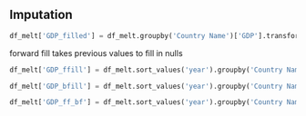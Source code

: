 ## Imputation

```python
df_melt['GDP_filled'] = df_melt.groupby('Country Name')['GDP'].transform(lambda x: x.fillna(x.mean()))
```



forward fill takes previous values to fill in nulls

```python
df_melt['GDP_ffill'] = df_melt.sort_values('year').groupby('Country Name')['GDP'].fillna(method='ffill')
```



```python
df_melt['GDP_bfill'] = df_melt.sort_values('year').groupby('Country Name')['GDP'].fillna(method='bfill')
```



```python
df_melt['GDP_ff_bf'] = df_melt.sort_values('year').groupby('Country Name')['GDP'].fillna(method='ffill').fillna(method='bfill')

```

